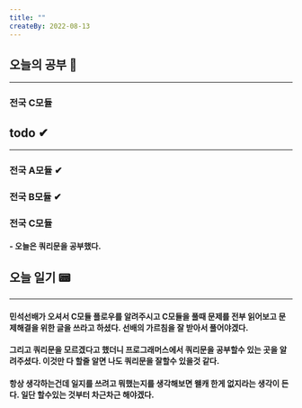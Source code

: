 ```yaml
---
title: ""
createBy: 2022-08-13
---
```

## 오늘의 공부 🎉
---
### 전국 C모듈

## todo ✔
---
### 전국 A모듈 ✔
### 전국 B모듈 ✔
### 전국 C모듈
#### - 오늘은 쿼리문을 공부했다.

## 오늘 일기 📟
---
#### 민석선배가 오셔서 C모듈 플로우를 알려주시고 C모듈을 풀때 문제를 전부 읽어보고 문제해결을 위한 글을 쓰라고 하셨다. 선배의 가르침을 잘 받아서 풀어야겠다.
#### 그리고 쿼리문을 모르겠다고 했더니 프로그래머스에서 쿼리문을 공부할수 있는 곳을 알려주셨다. 이것만 다 할줄 알면 나도 쿼리문을 잘할수 있을것 같다.
#### 항상 생각하는건데 일지를 쓰려고 뭐했는지를 생각해보면 왤캐 한게 없지라는 생각이 든다. 일단 할수있는 것부터 차근차근 해야겠다.